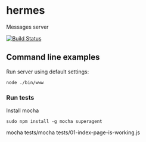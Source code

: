 # hermes
Messages server

[![Build Status](https://secure.travis-ci.org/algomonster/hermes.png)](http://travis-ci.org/algomonster/hermes)

## Command line examples

Run server using default settings:
```
node ./bin/www
```

### Run tests

Install mocha
```
sudo npm install -g mocha superagent
```

mocha tests/mocha tests/01-index-page-is-working.js
